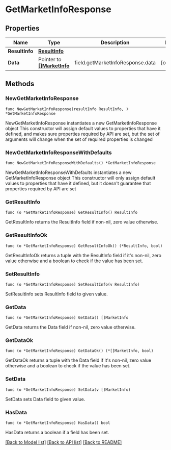 # GetMarketInfoResponse

## Properties

Name | Type | Description | Notes
------------ | ------------- | ------------- | -------------
**ResultInfo** | [**ResultInfo**](ResultInfo.md) |  | 
**Data** | Pointer to [**[]MarketInfo**](MarketInfo.md) | field.getMarketInfoResponse.data | [optional] 

## Methods

### NewGetMarketInfoResponse

`func NewGetMarketInfoResponse(resultInfo ResultInfo, ) *GetMarketInfoResponse`

NewGetMarketInfoResponse instantiates a new GetMarketInfoResponse object
This constructor will assign default values to properties that have it defined,
and makes sure properties required by API are set, but the set of arguments
will change when the set of required properties is changed

### NewGetMarketInfoResponseWithDefaults

`func NewGetMarketInfoResponseWithDefaults() *GetMarketInfoResponse`

NewGetMarketInfoResponseWithDefaults instantiates a new GetMarketInfoResponse object
This constructor will only assign default values to properties that have it defined,
but it doesn't guarantee that properties required by API are set

### GetResultInfo

`func (o *GetMarketInfoResponse) GetResultInfo() ResultInfo`

GetResultInfo returns the ResultInfo field if non-nil, zero value otherwise.

### GetResultInfoOk

`func (o *GetMarketInfoResponse) GetResultInfoOk() (*ResultInfo, bool)`

GetResultInfoOk returns a tuple with the ResultInfo field if it's non-nil, zero value otherwise
and a boolean to check if the value has been set.

### SetResultInfo

`func (o *GetMarketInfoResponse) SetResultInfo(v ResultInfo)`

SetResultInfo sets ResultInfo field to given value.


### GetData

`func (o *GetMarketInfoResponse) GetData() []MarketInfo`

GetData returns the Data field if non-nil, zero value otherwise.

### GetDataOk

`func (o *GetMarketInfoResponse) GetDataOk() (*[]MarketInfo, bool)`

GetDataOk returns a tuple with the Data field if it's non-nil, zero value otherwise
and a boolean to check if the value has been set.

### SetData

`func (o *GetMarketInfoResponse) SetData(v []MarketInfo)`

SetData sets Data field to given value.

### HasData

`func (o *GetMarketInfoResponse) HasData() bool`

HasData returns a boolean if a field has been set.


[[Back to Model list]](../README.md#documentation-for-models) [[Back to API list]](../README.md#documentation-for-api-endpoints) [[Back to README]](../README.md)


